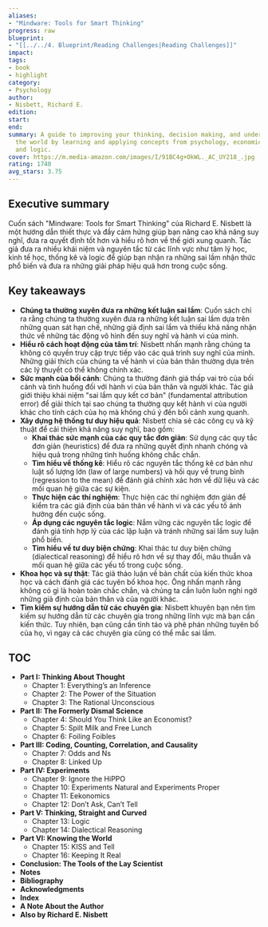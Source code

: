 ```yaml
---
aliases:
- "Mindware: Tools for Smart Thinking"
progress: raw
blueprint:
- "[[../../4. Blueprint/Reading Challenges|Reading Challenges]]"
impact:
tags:
- book
- highlight
category:
- Psychology
author:
- Nisbett, Richard E.
edition:
start:
end:
summary: A guide to improving your thinking, decision making, and understanding of
  the world by learning and applying concepts from psychology, economics, statistics,
  and logic.
cover: https://m.media-amazon.com/images/I/91BC4g+OkWL._AC_UY218_.jpg
rating: 1740
avg_stars: 3.75
---
```


## Executive summary

Cuốn sách "Mindware: Tools for Smart Thinking" của Richard E. Nisbett là một hướng dẫn thiết thực và đầy cảm hứng giúp bạn nâng cao khả năng suy nghĩ, đưa ra quyết định tốt hơn và hiểu rõ hơn về thế giới xung quanh.  Tác giả đưa ra nhiều khái niệm và nguyên tắc từ các lĩnh vực như tâm lý học, kinh tế học, thống kê và logic để giúp bạn nhận ra những sai lầm nhận thức phổ biến và đưa ra những giải pháp hiệu quả hơn trong cuộc sống.

## Key takeaways

- **Chúng ta thường xuyên đưa ra những kết luận sai lầm**: Cuốn sách chỉ ra rằng chúng ta thường xuyên đưa ra những kết luận sai lầm dựa trên những quan sát hạn chế, những giả định sai lầm và thiếu khả năng nhận thức về những tác động vô hình đến suy nghĩ và hành vi của mình.
- **Hiểu rõ cách hoạt động của tâm trí**:  Nisbett nhấn mạnh rằng chúng ta không có quyền truy cập trực tiếp vào các quá trình suy nghĩ của mình. Những giải thích của chúng ta về hành vi của bản thân thường dựa trên các lý thuyết có thể không chính xác.
- **Sức mạnh của bối cảnh**:  Chúng ta thường đánh giá thấp vai trò của bối cảnh và tình huống đối với hành vi của bản thân và người khác. Tác giả giới thiệu khái niệm "sai lầm quy kết cơ bản" (fundamental attribution error) để giải thích tại sao chúng ta thường quy kết hành vi của người khác cho tính cách của họ mà không chú ý đến bối cảnh xung quanh.
- **Xây dựng hệ thống tư duy hiệu quả**:  Nisbett chia sẻ các công cụ và kỹ thuật để cải thiện khả năng suy nghĩ, bao gồm:
    - **Khai thác sức mạnh của các quy tắc đơn giản**:  Sử dụng các quy tắc đơn giản (heuristics) để đưa ra những quyết định nhanh chóng và hiệu quả trong những tình huống không chắc chắn.
    - **Tìm hiểu về thống kê**: Hiểu rõ các nguyên tắc thống kê cơ bản như luật số lượng lớn (law of large numbers) và hồi quy về trung bình (regression to the mean) để đánh giá chính xác hơn về dữ liệu và các mối quan hệ giữa các sự kiện.
    - **Thực hiện các thí nghiệm**:  Thực hiện các thí nghiệm đơn giản để kiểm tra các giả định của bản thân về hành vi và các yếu tố ảnh hưởng đến cuộc sống.
    - **Áp dụng các nguyên tắc logic**: Nắm vững các nguyên tắc logic để đánh giá tính hợp lý của các lập luận và tránh những sai lầm suy luận phổ biến.
    - **Tìm hiểu về tư duy biện chứng**:  Khai thác tư duy biện chứng (dialectical reasoning) để hiểu rõ hơn về sự thay đổi, mâu thuẫn và mối quan hệ giữa các yếu tố trong cuộc sống.
- **Khoa học và sự thật**:  Tác giả thảo luận về bản chất của kiến thức khoa học và cách đánh giá các tuyên bố khoa học. Ông nhấn mạnh rằng không có gì là hoàn toàn chắc chắn, và chúng ta cần luôn luôn nghi ngờ những giả định của bản thân và của người khác. 
- **Tìm kiếm sự hướng dẫn từ các chuyên gia**:  Nisbett khuyên bạn nên tìm kiếm sự hướng dẫn từ các chuyên gia trong những lĩnh vực mà bạn cần kiến thức.  Tuy nhiên, bạn cũng cần tỉnh táo và phê phán những tuyên bố của họ, vì ngay cả các chuyên gia cũng có thể mắc sai lầm.

## TOC

- **Part I: Thinking About Thought**
    - Chapter 1: Everything’s an Inference
    - Chapter 2: The Power of the Situation
    - Chapter 3: The Rational Unconscious
- **Part II: The Formerly Dismal Science**
    - Chapter 4: Should You Think Like an Economist?
    - Chapter 5: Spilt Milk and Free Lunch
    - Chapter 6: Foiling Foibles
- **Part III: Coding, Counting, Correlation, and Causality**
    - Chapter 7: Odds and Ns
    - Chapter 8: Linked Up
- **Part IV: Experiments**
    - Chapter 9: Ignore the HiPPO
    - Chapter 10: Experiments Natural and Experiments Proper
    - Chapter 11: Eekonomics
    - Chapter 12: Don’t Ask, Can’t Tell
- **Part V: Thinking, Straight and Curved**
    - Chapter 13: Logic
    - Chapter 14: Dialectical Reasoning
- **Part VI: Knowing the World**
    - Chapter 15: KISS and Tell
    - Chapter 16: Keeping It Real
- **Conclusion: The Tools of the Lay Scientist**
- **Notes**
- **Bibliography**
- **Acknowledgments**
- **Index**
- **A Note About the Author**
- **Also by Richard E. Nisbett**